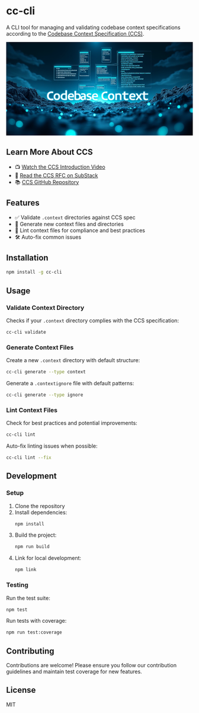 # cc-cli

A CLI tool for managing and validating codebase context specifications according to the [Codebase Context Specification (CCS)](https://github.com/Agentic-Insights/codebase-context-spec).

![Codebase Context](https://raw.githubusercontent.com/Agentic-Insights/codebase-context-spec/main/img/codebase-context.png)

## Learn More About CCS

- 📺 [Watch the CCS Introduction Video](https://youtu.be/g4YuNoLQ1zI)
- 📄 [Read the CCS RFC on SubStack](https://agenticinsights.substack.com/p/codebase-context-specification-rfc)
- 📚 [CCS GitHub Repository](https://github.com/Agentic-Insights/codebase-context-spec)

## Features

- ✅ Validate `.context` directories against CCS spec
- 🔧 Generate new context files and directories
- 🚨 Lint context files for compliance and best practices
- 🛠️ Auto-fix common issues

## Installation

```bash
npm install -g cc-cli
```

## Usage

### Validate Context Directory

Checks if your `.context` directory complies with the CCS specification:

```bash
cc-cli validate
```

### Generate Context Files

Create a new `.context` directory with default structure:

```bash
cc-cli generate --type context
```

Generate a `.contextignore` file with default patterns:

```bash
cc-cli generate --type ignore
```

### Lint Context Files

Check for best practices and potential improvements:

```bash
cc-cli lint
```

Auto-fix linting issues when possible:

```bash
cc-cli lint --fix
```

## Development

### Setup

1. Clone the repository
2. Install dependencies:
   ```bash
   npm install
   ```
3. Build the project:
   ```bash
   npm run build
   ```
4. Link for local development:
   ```bash
   npm link
   ```

### Testing

Run the test suite:

```bash
npm test
```

Run tests with coverage:

```bash
npm run test:coverage
```

## Contributing

Contributions are welcome! Please ensure you follow our contribution guidelines and maintain test coverage for new features.

## License

MIT
